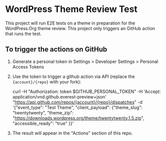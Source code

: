 # WordPress Theme Review Test

This project will run E2E tests on a theme in preparation for the WordPress.Org theme review. This project only triggers an GitHub action that runs the test.

## To trigger the actions on GitHub

1. Generate a personal token in Settings > Developer Settings > Personal Access Tokens
2. Use the token to trigger a github action via API (replace the `{account}/{repo}` with your fork):

	curl -H "Authorization: token $GITHUB_PERSONAL_TOKEN" -H 'Accept: application/vnd.github.everest-preview+json' "https://api.github.com/repos/{account}/{repo}/dispatches" -d '{"event_type": "Test Theme", "client_payload": {"theme_slug": "twentytwenty", "theme_zip": "https://downloads.wordpress.org/theme/twentytwenty.1.5.zip", "accessible_ready": "true" }}'

3. The result will appear in the "Actions" section of this repo.
